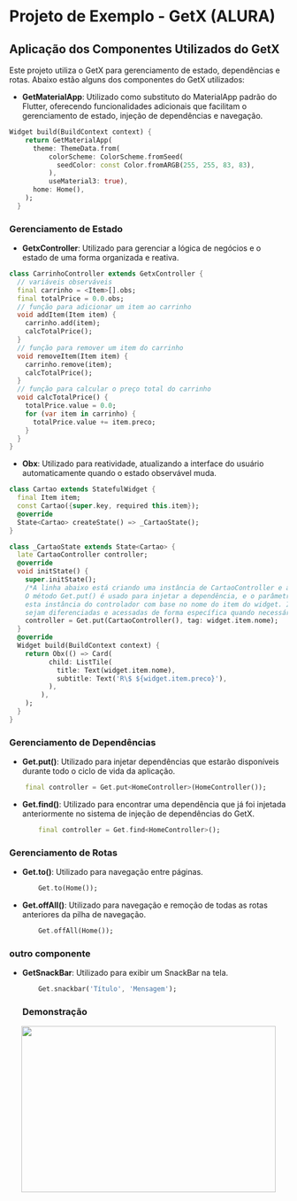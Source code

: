 # Projeto de Exemplo - GetX (ALURA)

## Aplicação dos Componentes Utilizados do GetX

Este projeto utiliza o GetX para gerenciamento de estado, dependências e rotas. Abaixo estão alguns dos componentes do GetX utilizados:


- **GetMaterialApp**: Utilizado como substituto do MaterialApp padrão do Flutter, oferecendo funcionalidades adicionais que facilitam o gerenciamento de estado, injeção de dependências e navegação.

```dart
Widget build(BuildContext context) {
    return GetMaterialApp(
      theme: ThemeData.from(
          colorScheme: ColorScheme.fromSeed(
            seedColor: const Color.fromARGB(255, 255, 83, 83),
          ),
          useMaterial3: true),
      home: Home(),
    );
  }
```

### Gerenciamento de Estado
- **GetxController**: Utilizado para gerenciar a lógica de negócios e o estado de uma forma organizada e reativa.

```dart
class CarrinhoController extends GetxController {
  // variáveis observáveis
  final carrinho = <Item>[].obs;
  final totalPrice = 0.0.obs;
  // função para adicionar um item ao carrinho
  void addItem(Item item) {
    carrinho.add(item);
    calcTotalPrice();
  }
  // função para remover um item do carrinho
  void removeItem(Item item) {
    carrinho.remove(item);
    calcTotalPrice();
  }
  // função para calcular o preço total do carrinho  
  void calcTotalPrice() {
    totalPrice.value = 0.0;
    for (var item in carrinho) {
      totalPrice.value += item.preco;
    }
  }
}
```

- **Obx**: Utilizado para reatividade, atualizando a interface do usuário automaticamente quando o estado observável muda.

```dart
class Cartao extends StatefulWidget {
  final Item item;
  const Cartao({super.key, required this.item});
  @override
  State<Cartao> createState() => _CartaoState();
}

class _CartaoState extends State<Cartao> {
  late CartaoController controller;
  @override
  void initState() {
    super.initState();
    /*A linha abaixo está criando uma instância de CartaoController e a registrando no GetX dependency injection system.
    O método Get.put() é usado para injetar a dependência, e o parâmetro 'tag' é utilizado para identificar unicamente
    esta instância do controlador com base no nome do item do widget. Isso permite que diferentes instâncias do controlador
    sejam diferenciadas e acessadas de forma específica quando necessário.*/
    controller = Get.put(CartaoController(), tag: widget.item.nome);
  }
  @override
  Widget build(BuildContext context) {
    return Obx(() => Card(
          child: ListTile(
            title: Text(widget.item.nome),
            subtitle: Text('R\$ ${widget.item.preco}'),
          ),
        ),
    );
  }
}

```



### Gerenciamento de Dependências

- **Get.put()**: Utilizado para injetar dependências que estarão disponíveis durante todo o ciclo de vida da aplicação.

```dart
    final controller = Get.put<HomeController>(HomeController());
```

- **Get.find()**: Utilizado para encontrar uma dependência que já foi injetada anteriormente no sistema de injeção de dependências do GetX.
    
    ```dart
        final controller = Get.find<HomeController>();
    ```

### Gerenciamento de Rotas

- **Get.to()**: Utilizado para navegação entre páginas.
    
    ```dart
        Get.to(Home());
    ```

- **Get.offAll()**: Utilizado para navegação e remoção de todas as rotas anteriores da pilha de navegação.
        
    ```dart
        Get.offAll(Home());
    ```

### outro componente
- **GetSnackBar**: Utilizado para exibir um SnackBar na tela.
        
    ```dart
        Get.snackbar('Título', 'Mensagem');
    ```


    ### Demonstração



<p align="center">
  <img width="460" height="300" src="../getx.gif">
</p>


